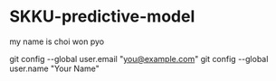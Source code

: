 # SKKU-predictive-model

my name is choi won pyo

  git config --global user.email "you@example.com"
  git config --global user.name "Your Name"